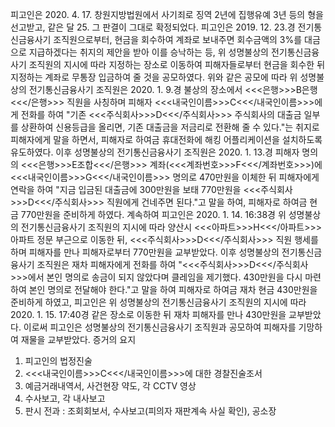 피고인은 2020. 4. 17. 창원지방법원에서 사기죄로 징역 2년에 집행유예 3년 등의 형을 선고받고, 같은 달 25. 그 판결이 그대로 확정되었다.
피고인은 2019. 12. 23.경 전기통신금융사기 조직원으로부터, 현금을 회수하여 계좌로 보내주면 회수금액의 3%를 대금으로 지급하겠다는 취지의 제안을 받아 이를 승낙하는 등, 위 성명불상의 전기통신금융사기 조직원의 지시에 따라 지정하는 장소로 이동하여 피해자들로부터 현금을 회수한 뒤 지정하는 계좌로 무통장 입금하여 줄 것을 공모하였다.
위와 같은 공모에 따라 위 성명불상의 전기통신금융사기 조직원은 2020. 1. 9.경 불상의 장소에서 <<<은행>>>B은행<<</은행>>> 직원을 사칭하며 피해자 <<<내국인이름>>>C<<</내국인이름>>>에게 전화를 하여 "기존 <<<주식회사>>>D<<</주식회사>>> 주식회사의 대출금 일부를 상환하여 신용등급을 올리면, 기존 대출금을 저금리로 전환해 줄 수 있다."는 취지로 피해자에게 말을 하면서, 피해자로 하여금 휴대전화에 해킹 어플리케이션을 설치하도록 유도하였다.
이후 성명불상의 전기통신금융사기 조직원은 2020. 1. 13.경 피해자 명의의 <<<은행>>>E조합<<</은행>>> 계좌(<<<계좌번호>>>F<<</계좌번호>>>)에 <<<내국인이름>>>G<<</내국인이름>>> 명의로 470만원을 이체한 뒤 피해자에게 연락을 하여 "지금 입금된 대출금에 300만원을 보태 770만원을 <<<주식회사>>>D<<</주식회사>>> 직원에게 건네주면 된다."고 말을 하여, 피해자로 하여금 현금 770만원을 준비하게 하였다.
계속하여 피고인은 2020. 1. 14. 16:38경 위 성명불상의 전기통신금융사기 조직원의 지시에 따라 양산시 <<<아파트>>>H<<</아파트>>>아파트 정문 부근으로 이동한 뒤, <<<주식회사>>>D<<</주식회사>>> 직원 행세를 하며 피해자를 만나 피해자로부터 770만원을 교부받았다.
이후 성명불상의 전기통신금융사기 조직원은 재차 피해자에게 전화를 하여 "<<<주식회사>>>D<<</주식회사>>>에서 본인 명의로 송금이 되지 않았다며 클레임을 제기했다. 430만원을 다시 마련하여 본인 명의로 전달해야 한다."고 말을 하여 피해자로 하여금 재차 현금 430만원을 준비하게 하였고, 피고인은 위 성명불상의 전기통신금융사기 조직원의 지시에 따라 2020. 1. 15. 17:40경 같은 장소로 이동한 뒤 재차 피해자를 만나 430만원을 교부받았다.
이로써 피고인은 성명불상의 전기통신금융사기 조직원과 공모하여 피해자를 기망하여 재물을 교부받았다. 증거의 요지
1. 피고인의 법정진술
1. <<<내국인이름>>>C<<</내국인이름>>>에 대한 경찰진술조서
1. 예금거래내역서, 사건현장 약도, 각 CCTV 영상
1. 수사보고, 각 내사보고
1. 판시 전과 : 조회회보서, 수사보고(피의자 재판계속 사실 확인), 공소장